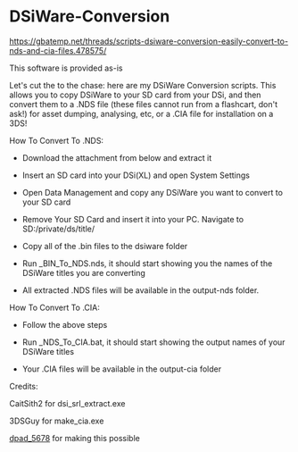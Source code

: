 # DSiWare-Conversion

https://gbatemp.net/threads/scripts-dsiware-conversion-easily-convert-to-nds-and-cia-files.478575/

This software is provided as-is

Let's cut the to the chase: here are my DSiWare Conversion scripts. This allows you to copy DSiWare to your SD card from your DSi, and then convert them to a .NDS file (these files cannot run from a flashcart, don't ask!) for asset dumping, analysing, etc, or a .CIA file for installation on a 3DS!


How To Convert To .NDS:

- Download the attachment from below and extract it

- Insert an SD card into your DSi(XL) and open System Settings

- Open Data Management and copy any DSiWare you want to convert to your SD card

- Remove Your SD Card and insert it into your PC. Navigate to SD:/private/ds/title/

- Copy all of the .bin files to the dsiware folder

- Run _BIN_To_NDS.nds, it should start showing you the names of the DSiWare titles you are converting

- All extracted .NDS files will be available in the output-nds folder.


How To Convert To .CIA:

- Follow the above steps

- Run _NDS_To_CIA.bat, it should start showing the output names of your DSiWare titles

- Your .CIA files will be available in the output-cia folder


Credits:

CaitSith2 for dsi_srl_extract.exe

3DSGuy for make_cia.exe

[dpad_5678](https://gbatemp.net/members/dpad_5678.375705/) for making this possible
